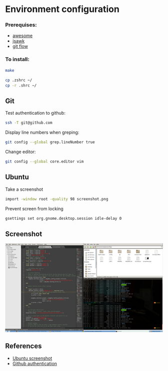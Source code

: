 Environment configuration
===

### Prerequises:
- [awesome](http://awesome.naquadah.org/)
- [jsawk](https://github.com/micha/jsawk)
- [git flow](https://github.com/nvie/gitflow)

### To install:
```sh
make
```

```sh
cp .zshrc ~/
cp -r .shrc ~/
```

Git
---
Test authentication to github:
```sh
ssh -T git@github.com
```

Display line numbers when greping:
```sh
git config --global grep.lineNumber true
```

Change editor:
```sh
git config --global core.editor vim
```

Ubuntu
---
Take a screenshot
```sh
import -window root -quality 98 screenshot.png
```

Prevent screen from locking
```sh
gsettings set org.gnome.desktop.session idle-delay 0
```


Screenshot
---
![Screenshot](https://raw.githubusercontent.com/LilMeyer/configs/master/screenshot.png)

References
---
- [Ubuntu screenshot](https://awesome.naquadah.org/wiki/Screenshots)
- [Github authentication](https://developer.github.com/guides/using-ssh-agent-forwarding/#testing-ssh-agent-forwarding)
